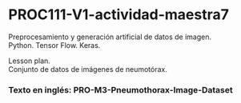 # PROC111-V1-actividad-maestra7
Preprocesamiento y generación artificial de datos de imagen.  
Python. Tensor Flow. Keras.  
  
Lesson plan.  
Conjunto de datos de imágenes de neumotórax.  
  
### Texto en inglés: PRO-M3-Pneumothorax-Image-Dataset
